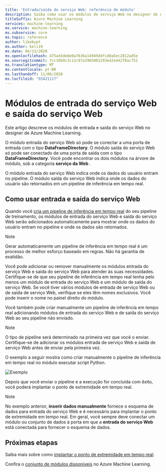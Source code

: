 ```yaml
---
title: 'Entrada/saída do serviço Web: referência de módulo'
description: Saiba como usar os módulos de serviço Web no designer de Azure Machine Learning para gerenciar entradas e saídas.
titleSuffix: Azure Machine Learning
services: machine-learning
ms.service: machine-learning
ms.subservice: core
ms.topic: reference
author: likebupt
ms.author: keli19
ms.date: 04/13/2020
ms.openlocfilehash: 475ad3de8e0a7636a14949d4fcd8a5ec2812ad5e
ms.sourcegitcommit: 7cc10b9c3c12c97a2903d01293e42e442f8ac751
ms.translationtype: MT
ms.contentlocale: pt-BR
ms.lasthandoff: 11/06/2020
ms.locfileid: "93421117"
---
```

# <a name="web-service-input-and-web-service-output-modules"></a>Módulos de entrada do serviço Web e saída do serviço Web

Este artigo descreve os módulos de entrada e saída do serviço Web no designer de Azure Machine Learning.

O módulo entrada do serviço Web só pode se conectar a uma porta de entrada com o tipo **DataFrameDirectory**. O módulo saída do serviço Web só pode ser conectado de uma porta de saída com o tipo **DataFrameDirectory**. Você pode encontrar os dois módulos na árvore de módulo, sob a categoria **serviço da Web** . 

O módulo entrada do serviço Web indica onde os dados do usuário entram no pipeline. O módulo saída do serviço Web indica onde os dados do usuário são retornados em um pipeline de inferência em tempo real.

## <a name="how-to-use-web-service-input-and-output"></a>Como usar entrada e saída do serviço Web

Quando você [cria um pipeline de inferência em tempo real](../tutorial-designer-automobile-price-deploy.md#create-a-real-time-inference-pipeline) do seu pipeline de treinamento, os módulos de entrada do serviço Web e saída do serviço Web serão adicionados automaticamente para mostrar onde os dados do usuário entram no pipeline e onde os dados são retornados. 

> [!NOTE]
> Gerar automaticamente um pipeline de inferência em tempo real é um processo de melhor esforço baseado em regras. Não há garantia de exatidão. 

Você pode adicionar ou remover manualmente os módulos entrada do serviço Web e saída do serviço Web para atender às suas necessidades. Certifique-se de que seu pipeline de inferência em tempo real tenha pelo menos um módulo de entrada do serviço Web e um módulo de saída do serviço Web. Se você tiver vários módulos de entrada de serviço Web ou de saída de serviço Web, verifique se eles têm nomes exclusivos. Você pode inserir o nome no painel direito do módulo.

Você também pode criar manualmente um pipeline de inferência em tempo real adicionando módulos de entrada do serviço Web e de saída do serviço Web ao seu pipeline não enviado.

> [!NOTE]
> O tipo de pipeline será determinado na primeira vez que você o enviar. Certifique-se de adicionar os módulos entrada de serviço Web e saída de serviço Web antes de enviar pela primeira vez.

O exemplo a seguir mostra como criar manualmente o pipeline de inferência em tempo real no módulo executar script Python. 

![Exemplo](media/module/web-service-input-output-example.png)
   
Depois que você enviar o pipeline e a execução for concluída com êxito, você poderá implantar o ponto de extremidade em tempo real.
   
> [!NOTE]
>  No exemplo anterior, **inserir dados manualmente** fornece o esquema de dados para entrada do serviço Web e é necessário para implantar o ponto de extremidade em tempo real. Em geral, você sempre deve conectar um módulo ou conjunto de dados à porta em que a **entrada do serviço Web** está conectada para fornecer o esquema de dados.
   
## <a name="next-steps"></a>Próximas etapas
Saiba mais sobre como [implantar o ponto de extremidade em tempo real](../tutorial-designer-automobile-price-deploy.md#deploy-the-real-time-endpoint).

Confira o [conjunto de módulos disponíveis](module-reference.md) no Azure Machine Learning.